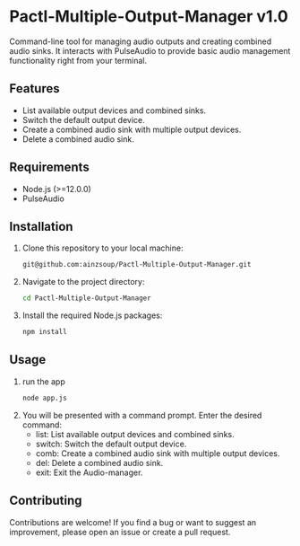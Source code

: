 # Pactl-Multiple-Output-Manager v1.0
Command-line tool for managing audio outputs and creating combined audio sinks. It interacts with PulseAudio to provide basic audio management functionality right from your terminal.

## Features

- List available output devices and combined sinks.
- Switch the default output device.
- Create a combined audio sink with multiple output devices.
- Delete a combined audio sink.

## Requirements

- Node.js (>=12.0.0)
- PulseAudio

## Installation

1. Clone this repository to your local machine:
   ```bash
   git@github.com:ainzsoup/Pactl-Multiple-Output-Manager.git

2. Navigate to the project directory:
    ```bash
    cd Pactl-Multiple-Output-Manager
3. Install the required Node.js packages:
   ```bash
   npm install
## Usage
1. run the app
    ```bash
    node app.js
2. You will be presented with a command prompt. Enter the desired command:
   - list: List available output devices and combined sinks.
   - switch: Switch the default output device.
   - comb: Create a combined audio sink with multiple output devices.
   - del: Delete a combined audio sink.
   - exit: Exit the Audio-manager.

## Contributing
Contributions are welcome! If you find a bug or want to suggest an improvement, please open an issue or create a pull request.
